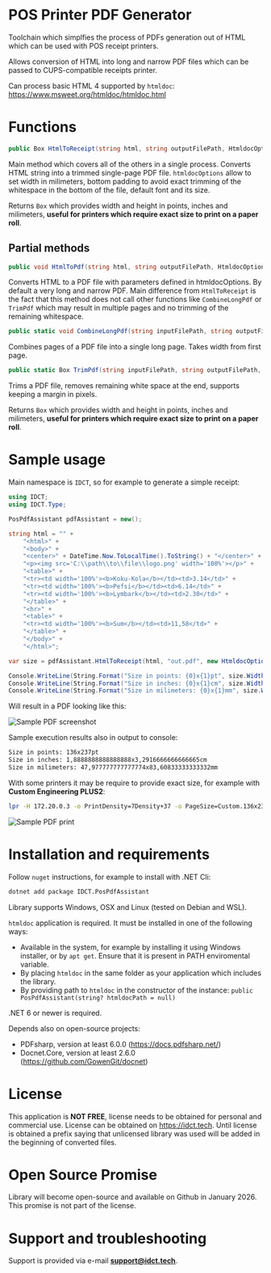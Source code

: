 POS Printer PDF Generator
=========================

Toolchain which simplfies the process of PDFs generation out of HTML which can be used with POS receipt printers.

Allows conversion of HTML into long and narrow PDF files which can be passed to CUPS-compatible receipts printer.

Can process basic HTML 4 supported by `htmldoc`:
https://www.msweet.org/htmldoc/htmldoc.html

# Functions

```csharp
public Box HtmlToReceipt(string html, string outputFilePath, HtmldocOptions? htmldocOptions = null)
```

Main method which covers all of the others in a single process. Converts HTML string into a trimmed single-page PDF file. `htmldocOptions` allow to set width in milimeters, bottom padding to avoid exact trimming of the whitespace in the bottom of the file, default font and its size.

Returns `Box` which provides width and height in points, inches and milimeters, **useful for printers which require exact size to print on a paper roll**.

## Partial methods

```csharp
public void HtmlToPdf(string html, string outputFilePath, HtmldocOptions? htmldocOptions = null)
```

Converts HTML to a PDF file with parameters defined in htmldocOptions. By default a very long and narrow PDF. Main difference from `HtmlToReceipt` is the fact that this method does not call other functions like `CombineLongPdf` or `TrimPdf` which may result in multiple pages and no trimming of the remaining whitespace.


```csharp
public static void CombineLongPdf(string inputFilePath, string outputFilePath)
```

Combines pages of a PDF file into a single long page. Takes width from first page.


```csharp
public static Box TrimPdf(string inputFilePath, string outputFilePath, int bottomMargin = 0)
```

Trims a PDF file, removes remaining white space at the end, supports keeping a margin in pixels.

Returns `Box` which provides width and height in points, inches and milimeters, **useful for printers which require exact size to print on a paper roll**.

# Sample usage

Main namespace is `IDCT`, so for example to generate a simple receipt:

```csharp
using IDCT;
using IDCT.Type;

PosPdfAssistant pdfAssistant = new();

string html = "" +
    "<html>" +
    "<body>" +
    "<center>" + DateTime.Now.ToLocalTime().ToString() + "</center>" +
    "<p><img src='C:\\path\\to\\file\\logo.png' width='100%'></p>" +
    "<table>" +
    "<tr><td width='100%'><b>Koku-Kola</b></td><td>3.14</td>" +
    "<tr><td width='100%'><b>Pefsi</b></td><td>6.14</td>" +
    "<tr><td width='100%'><b>Lymbark</b></td><td>2.30</td>" +
    "</table>" +
    "<hr>" +
    "<table>" +
    "<tr><td width='100%'><b>Sum</b></td><td>11,58</td>" +
    "</table>" +
    "</body>" +
    "</html>";

var size = pdfAssistant.HtmlToReceipt(html, "out.pdf", new HtmldocOptions() { Gray = true, PdfSupportedFont = PdfSupportedFont.Monospace });

Console.WriteLine(String.Format("Size in points: {0}x{1}pt", size.Width.Point, size.Height.Point));
Console.WriteLine(String.Format("Size in inches: {0}x{1}cm", size.Width.Inch, size.Height.Inch));
Console.WriteLine(String.Format("Size in milimeters: {0}x{1}mm", size.Width.Millimeter, size.Height.Millimeter));

```

Will result in a PDF looking like this:

![Sample PDF screenshot](https://i.imgur.com/oLJ6zlk.png "Sample PDF's screenshot")

Sample execution results also in output to console:

```bash
Size in points: 136x237pt
Size in inches: 1,8888888888888888x3,2916666666666665cm
Size in milimeters: 47,977777777777774x83,60833333333332mm
```

With some printers it may be require to provide exact size, for example with **Custom Engineering PLUS2**:
```bash
lpr -H 172.20.0.3 -o PrintDensity=7Density+37 -o PageSize=Custom.136x237pt -o orientation-requested=3 -P printer out.pdf
```

![Sample PDF print](https://i.imgur.com/aW63AsV.jpg "Sample print")

# Installation and requirements

Follow `nuget` instructions, for example to install with .NET Cli:
```bash
dotnet add package IDCT.PosPdfAssistant
```

Library supports Windows, OSX and Linux (tested on Debian and WSL).

`htmldoc` application is required. It must be installed in one of the following ways:

* Available in the system, for example by installing it using Windows installer, or by `apt get`. Ensure that it is present in PATH enviromental variable.
* By placing `htmldoc` in the same folder as your application which includes the library.
* By providing path to `htmldoc` in the constructor of the instance: `public PosPdfAssistant(string? htmldocPath = null)`

.NET 6 or newer is required.

Depends also on open-source projects:
* PDFsharp, version at least 6.0.0 (https://docs.pdfsharp.net/)
* Docnet.Core, version at least 2.6.0 (https://github.com/GowenGit/docnet)

# License

This application is **NOT FREE**, license needs to be obtained for personal and commercial use. License can be obtained on https://idct.tech. Until license is obtained a prefix saying that unlicensed library was used will be added in the beginning of converted files.

# Open Source Promise

Library will become open-source and available on Github in January 2026. This promise is not part of the license.

# Support and troubleshooting

Support is provided via e-mail **support@idct.tech**.